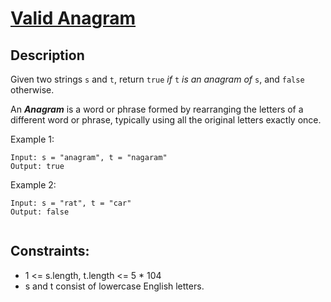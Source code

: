 # [Valid Anagram][title]

## Description

Given two strings `s` and `t`, return `true` _if_ `t` _is an anagram of_ `s`, and `false` otherwise.

An **_Anagram_** is a word or phrase formed by rearranging the letters of a different word or phrase, typically using all the original letters exactly once.

Example 1:

```
Input: s = "anagram", t = "nagaram"
Output: true
```

Example 2:

```
Input: s = "rat", t = "car"
Output: false


```

## Constraints:

- 1 <= s.length, t.length <= 5 \* 104
- s and t consist of lowercase English letters.

[title]: https://leetcode.com/problems/valid-anagram/description/
